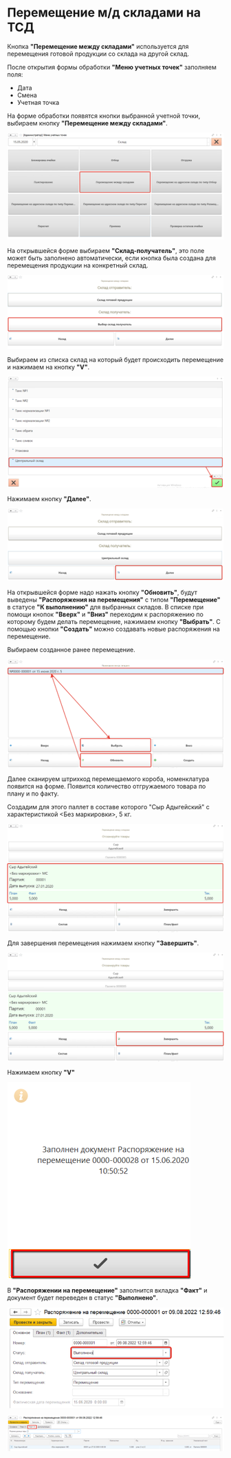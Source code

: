 # Перемещение м/д складами на ТСД

Кнопка **"Перемещение между складами"** используется для перемещения готовой продукции со склада на другой склад.

После открытия формы обработки **"Меню учетных точек"** заполняем поля:

- Дата
- Смена
- Учетная точка

На форме обработки появятся кнопки выбранной учетной точки, выбираем кнопку **"Перемещение между складами"**.

![1](PeremeshenieMegduSkladamiNaTCD.assets/1.png)

На открывшейся форме выбираем **"Склад-получатель"**, это поле может быть заполнено автоматически, если кнопка была создана для перемещения продукции на конкретный склад.

![2](PeremeshenieMegduSkladamiNaTCD.assets/2.png)

Выбираем из списка склад на который будет происходить перемещение и нажимаем на кнопку **"V"**.

![3](PeremeshenieMegduSkladamiNaTCD.assets/3.png)

Нажимаем кнопку **"Далее"**.

![4](PeremeshenieMegduSkladamiNaTCD.assets/4.png)

На открывшейся форме надо нажать кнопку **"Обновить"**, будут выведены **"Распоряжения на перемещения"** с типом **"Перемещение"** в статусе **"К выполнению"** для выбранных складов. В списке при помощи кнопок **"Вверх"** и **"Вниз"** переходим к распоряжению по которому будем делать перемещение, нажимаем кнопку **"Выбрать"**.  С помощью кнопки **"Создать"** можно создавать новые распоряжения на перемещение.

Выбираем созданное ранее перемещение.

![5](PeremeshenieMegduSkladamiNaTCD.assets/5.png)

Далее сканируем штрихкод перемещаемого короба, номенклатура появится на форме. Появится количество отгружаемого товара по плану и по факту.

Создадим для этого паллет в составе которого "Сыр Адыгейский" с характеристикой <Без маркировки>, 5 кг.

![6](PeremeshenieMegduSkladamiNaTCD.assets/6.png)

Для завершения перемещения нажимаем кнопку **"Завершить"**.

![7](PeremeshenieMegduSkladamiNaTCD.assets/7.png)

Нажимаем кнопку **"V"**

![8](PeremeshenieMegduSkladamiNaTCD.assets/8.png)

В  **"Распоряжении на перемещение"** заполнится вкладка **"Факт"** и документ будет переведен в статус **"Выполнено"**.

![9](PeremeshenieMegduSkladamiNaTCD.assets/9.png)

![10](PeremeshenieMegduSkladamiNaTCD.assets/10.png)